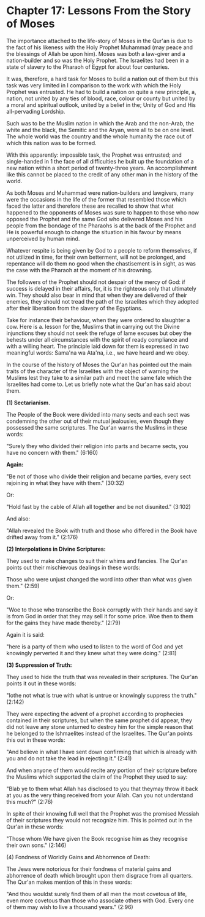 Chapter 17: Lessons From the Story of Moses
===========================================

The importance attached to the life-story of Moses in the Qur'an is due
to the fact of his likeness with the Holy Prophet Muhammad (may peace
and the blessings of Allah be upon him). Moses was both a law-giver and
a nation-builder and so was the Holy Prophet. The Israelites had been in
a state of slavery to the Pharaoh of Egypt for about four centuries.

It was, therefore, a hard task for Moses to build a nation out of them
but this task was very limited in I comparison to the work with which
the Holy Prophet was entrusted. He had to build a nation on quite a new
principle, a, nation, not united by any ties of blood, race, colour or
county but united by a moral and spiritual outlook, united by a belief
in the; Unity of God and His all-pervading Lordship.

Such was to be the Muslim nation in which the Arab and the non-Arab,
the white and the black, the Semitic and the Aryan, were all to be on
one level. The whole world was the country and the whole humanity the
race out of which this nation was to be formed.

With this apparently: impossible task, the Prophet was entrusted; and
single-handed in 1 the face of all difficulties he built up the
foundation of a new nation within a short period of twenty-three years.
An accomplishment like this cannot be placed to the credit of any other
man in the history of the world.

As both Moses and Muhammad were nation-builders and lawgivers, many
were the occasions in the life of the former that resembled those which
faced the latter and therefore these are recalled to show that what
happened to the opponents of Moses was sure to happen to those who now
opposed the Prophet and the same God who delivered Moses and his people
from the bondage of the Pharaohs is at the back of the Prophet and He is
powerful enough to change the situation in his favour by means
unperceived by human mind.

Whatever respite is being given by God to a people to reform
themselves, if not utilized in time, for their own betterment, will not
be prolonged, and repentance will do them no good when the chastisement
is in sight, as was the case with the Pharaoh at the moment of his
drowning.

The followers of the Prophet should not despair of the mercy of God: if
success is delayed in their affairs, for, it is the righteous only that
ultimately win. They should also bear in mind that when they are
delivered of their enemies, they should not tread the path of the
Israelites which they adopted after their liberation from the slavery of
the Egyptians.

Take for instance their behaviour, when they were ordered to slaughter
a cow. Here is a. lesson for the, Muslims that in carrying out the
Divine injunctions they should not seek the refuge of lame excuses but
obey the behests under all circumstances with the spirit of ready
compliance and with a willing heart. The principle laid down for them is
expressed in two meaningful words: Sama'na wa Ata'na, i.e., we have
heard and we obey.

In the course of the history of Moses the Qur'an has pointed out the
main traits of the character of the Israelites with the object of
warning the Muslims lest they take to a similar path and meet the same
fate which the Israelites had come to. Let us briefly note what the
Qur'an has said about them.

**(1) Sectarianism.**

The People of the Book were divided into many sects and each sect was
condemning the other out of their mutual jealousies, even though they
possessed the same scriptures. The Qur'an warns the Muslims in these
words:

"Surely they who divided their religion into parts and became sects,
you have no concern with them." (6:160)

**Again:**

"Be not of those who divide their religion and became parties, every
sect rejoining in what they have with them." (30:32)

Or:

"Hold fast by the cable of Allah all together and be not disunited."
(3:102)

And also:

"Allah revealed the Book with truth and those who differed in the Book
have drifted away from it." (2:176)

**(2) Interpolations in Divine Scriptures:**

They used to make changes to suit their whims and fancies. The Qur'an
points out their mischievous dealings in these words:

Those who were unjust changed the word into other than what was given
them." (2:59)

Or:

"Woe to those who transcribe the Book corruptly with their hands and
say it is from God in order that they may sell it for some price. Woe
then to them for the gains they have made thereby." (2:79)

Again it is said:

"here is a party of them who used to listen to the word of God and yet
knowingly perverted it and they knew what they were doing." (2:81)


**(3) Suppression of Truth:**

They used to hide the truth that was revealed in their scriptures. The
Qur'an points it out in these words:

"lothe not what is true with what is untrue or knowingly suppress the
truth." (2:142)

They were expecting the advent of a prophet according to prophecies
contained in their scriptures, but when the same prophet did appear,
they did not leave any stone unturned to destroy him for the simple
reason that he belonged to the Ishmaelites instead of the Israelites.
The Qur'an points this out in these words:

"And believe in what I have sent down confirming that which is already
with you and do not take the lead in rejecting it." (2:41)

And when anyone of them would recite any portion of their scripture
before the Muslims which supported the claim of the Prophet they used to
say:

"Blab ye to them what Allah has disclosed to you that theymay throw it
back at you as the very thing received from your Allah. Can you not
understand this much?" (2:76)

In spite of their knowing full well that the Prophet was the promised
Messiah of their scriptures they would not recognize him. This is
pointed out in the Qur'an in these words:

"Those whom We have given the Book recognise him as they recognise
their own sons." (2:146)

(4) Fondness of Worldly Gains and Abhorrence of Death:

The Jews were notorious for their fondness of material gains and
abhorrence of death which brought upon them disgrace from all quarters.
The Qur'an makes mention of this in these words:

"And thou wouldst surely find them of all men the most covetous of
life, even more covetous than those who associate others with God. Every
one of them may wish to live a thousand years." (2:96)



